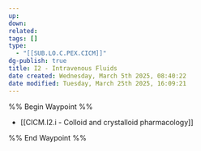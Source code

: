 ```yaml
---
up: 
down: 
related: 
tags: []
type:
  - "[[SUB.LO.C.PEX.CICM]]"
dg-publish: true
title: I2 - Intravenous Fluids
date created: Wednesday, March 5th 2025, 08:40:22
date modified: Tuesday, March 25th 2025, 16:09:21
---
```


%% Begin Waypoint %%

- [[CICM.I2.i - Colloid and crystalloid pharmacology]]

%% End Waypoint %%
